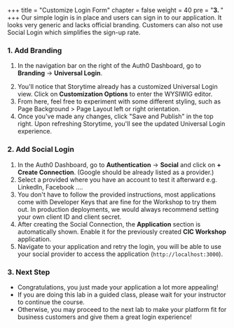 +++
title = "Customize Login Form"
chapter = false
weight = 40
pre = "<b>3. </b>"
+++
Our simple login is in place and users can sign in to our application. It looks very generic and lacks official branding. Customers can also not use Social Login which simplifies the sign-up rate.

### 1. Add Branding
1. In the navigation bar on the right of the Auth0 Dashboard, go to **Branding** -> **Universal Login**.
<!-- 2. Enter the logo as well as the primary and background color specified.
    - Logo: `https://pizza0lab.s3.eu-central-1.amazonaws.com/pizza.jpeg`
    - Primary color: `#EB5424`
    - Background color: `#3A3A3A`
3. Click on **Save**
4. Navigate to your application and retry the login (`http://localhost:3000`). -->
2. You'll notice that Storytime already has a customized Universal Login view. Click on **Customization Options** to enter the WYSIWIG editor.
3. From here, feel free to experiment with some different styling, such as Page Background > Page Layout left or right orientation.
4. Once you've made any changes, click "Save and Publish" in the top right. Upon refreshing Storytime, you'll see the updated Universal Login experience.

### 2. Add Social Login
1. In the Auth0 Dashboard, go to **Authentication** -> **Social** and click on **+ Create Connection**. (Google should be already listed as a provider.)
2. Select a provided where you have an account to test it afterward e.g. LinkedIn, Facebook ....
3. You don't have to follow the provided instructions, most applications come with Developer Keys that are fine for the Workshop to try them out. In production deployments, we would always recommend setting your own client ID and client secret.
4. After creating the Social Connection, the **Application** section is automatically shown. Enable it for the previously created **CIC Workshop** application.
5. Navigate to your application and retry the login, you will be able to use your social provider to access the application (`http://localhost:3000`).

### 3. Next Step
- Congratulations, you just made your application a lot more appealing!
- If you are doing this lab in a guided class, please wait for your instructor to continue the course.
- Otherwise, you may proceed to the next lab to make your platform fit for business customers and give them a great login experience!